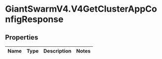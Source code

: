 # GiantSwarmV4.V4GetClusterAppConfigResponse

## Properties
Name | Type | Description | Notes
------------ | ------------- | ------------- | -------------


